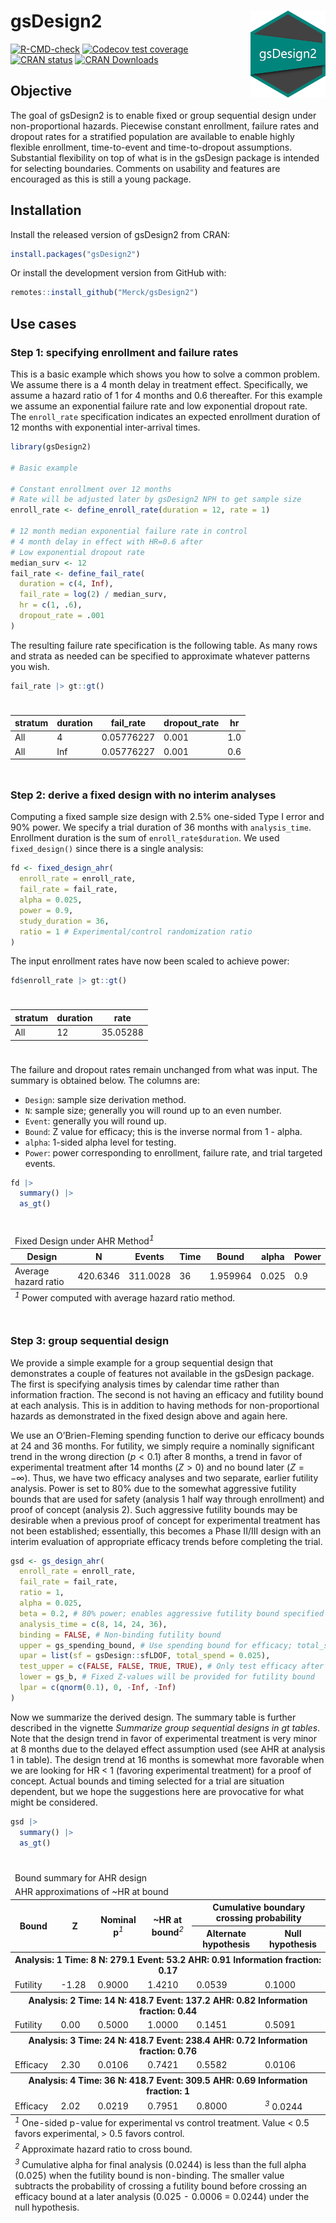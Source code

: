 
<!-- README.md is generated from README.Rmd. Please edit that file -->

# gsDesign2 <img src="man/figures/logo.png" align="right" width="120" />

<!-- badges: start -->

[![R-CMD-check](https://github.com/Merck/gsDesign2/actions/workflows/R-CMD-check.yaml/badge.svg)](https://github.com/Merck/gsDesign2/actions/workflows/R-CMD-check.yaml)
[![Codecov test
coverage](https://codecov.io/gh/Merck/gsDesign2/branch/main/graph/badge.svg)](https://app.codecov.io/gh/Merck/gsDesign2?branch=main)
[![CRAN
status](https://www.r-pkg.org/badges/version/gsDesign2)](https://CRAN.R-project.org/package=gsDesign2)
[![CRAN
Downloads](https://cranlogs.r-pkg.org/badges/gsDesign2)](https://cran.r-project.org/package=gsDesign2)
<!-- badges: end -->

## Objective

The goal of gsDesign2 is to enable fixed or group sequential design
under non-proportional hazards. Piecewise constant enrollment, failure
rates and dropout rates for a stratified population are available to
enable highly flexible enrollment, time-to-event and time-to-dropout
assumptions. Substantial flexibility on top of what is in the gsDesign
package is intended for selecting boundaries. Comments on usability and
features are encouraged as this is still a young package.

## Installation

Install the released version of gsDesign2 from CRAN:

``` r
install.packages("gsDesign2")
```

Or install the development version from GitHub with:

``` r
remotes::install_github("Merck/gsDesign2")
```

## Use cases

### Step 1: specifying enrollment and failure rates

This is a basic example which shows you how to solve a common problem.
We assume there is a 4 month delay in treatment effect. Specifically, we
assume a hazard ratio of 1 for 4 months and 0.6 thereafter. For this
example we assume an exponential failure rate and low exponential
dropout rate. The `enroll_rate` specification indicates an expected
enrollment duration of 12 months with exponential inter-arrival times.

``` r
library(gsDesign2)

# Basic example

# Constant enrollment over 12 months
# Rate will be adjusted later by gsDesign2 NPH to get sample size
enroll_rate <- define_enroll_rate(duration = 12, rate = 1)

# 12 month median exponential failure rate in control
# 4 month delay in effect with HR=0.6 after
# Low exponential dropout rate
median_surv <- 12
fail_rate <- define_fail_rate(
  duration = c(4, Inf),
  fail_rate = log(2) / median_surv,
  hr = c(1, .6),
  dropout_rate = .001
)
```

The resulting failure rate specification is the following table. As many
rows and strata as needed can be specified to approximate whatever
patterns you wish.

``` r
fail_rate |> gt::gt()
```

<div id="iohtwzwbzu" style="padding-left:0px;padding-right:0px;padding-top:10px;padding-bottom:10px;overflow-x:auto;overflow-y:auto;width:auto;height:auto;">
  
  <table class="gt_table" data-quarto-disable-processing="false" data-quarto-bootstrap="false">
  <thead>
    <tr class="gt_col_headings">
      <th class="gt_col_heading gt_columns_bottom_border gt_left" rowspan="1" colspan="1" scope="col" id="stratum">stratum</th>
      <th class="gt_col_heading gt_columns_bottom_border gt_right" rowspan="1" colspan="1" scope="col" id="duration">duration</th>
      <th class="gt_col_heading gt_columns_bottom_border gt_right" rowspan="1" colspan="1" scope="col" id="fail_rate">fail_rate</th>
      <th class="gt_col_heading gt_columns_bottom_border gt_right" rowspan="1" colspan="1" scope="col" id="dropout_rate">dropout_rate</th>
      <th class="gt_col_heading gt_columns_bottom_border gt_right" rowspan="1" colspan="1" scope="col" id="hr">hr</th>
    </tr>
  </thead>
  <tbody class="gt_table_body">
    <tr><td headers="stratum" class="gt_row gt_left">All</td>
<td headers="duration" class="gt_row gt_right">4</td>
<td headers="fail_rate" class="gt_row gt_right">0.05776227</td>
<td headers="dropout_rate" class="gt_row gt_right">0.001</td>
<td headers="hr" class="gt_row gt_right">1.0</td></tr>
    <tr><td headers="stratum" class="gt_row gt_left">All</td>
<td headers="duration" class="gt_row gt_right">Inf</td>
<td headers="fail_rate" class="gt_row gt_right">0.05776227</td>
<td headers="dropout_rate" class="gt_row gt_right">0.001</td>
<td headers="hr" class="gt_row gt_right">0.6</td></tr>
  </tbody>
  &#10;  
</table>
</div>

### Step 2: derive a fixed design with no interim analyses

Computing a fixed sample size design with 2.5% one-sided Type I error
and 90% power. We specify a trial duration of 36 months with
`analysis_time`. Enrollment duration is the sum of
`enroll_rate$duration`. We used `fixed_design()` since there is a single
analysis:

``` r
fd <- fixed_design_ahr(
  enroll_rate = enroll_rate,
  fail_rate = fail_rate,
  alpha = 0.025,
  power = 0.9,
  study_duration = 36,
  ratio = 1 # Experimental/control randomization ratio
)
```

The input enrollment rates have now been scaled to achieve power:

``` r
fd$enroll_rate |> gt::gt()
```

<div id="zlyydwofsx" style="padding-left:0px;padding-right:0px;padding-top:10px;padding-bottom:10px;overflow-x:auto;overflow-y:auto;width:auto;height:auto;">
  
  <table class="gt_table" data-quarto-disable-processing="false" data-quarto-bootstrap="false">
  <thead>
    <tr class="gt_col_headings">
      <th class="gt_col_heading gt_columns_bottom_border gt_left" rowspan="1" colspan="1" scope="col" id="stratum">stratum</th>
      <th class="gt_col_heading gt_columns_bottom_border gt_right" rowspan="1" colspan="1" scope="col" id="duration">duration</th>
      <th class="gt_col_heading gt_columns_bottom_border gt_right" rowspan="1" colspan="1" scope="col" id="rate">rate</th>
    </tr>
  </thead>
  <tbody class="gt_table_body">
    <tr><td headers="stratum" class="gt_row gt_left">All</td>
<td headers="duration" class="gt_row gt_right">12</td>
<td headers="rate" class="gt_row gt_right">35.05288</td></tr>
  </tbody>
  &#10;  
</table>
</div>

The failure and dropout rates remain unchanged from what was input. The
summary is obtained below. The columns are:

- `Design`: sample size derivation method.
- `N`: sample size; generally you will round up to an even number.
- `Event`: generally you will round up.
- `Bound`: Z value for efficacy; this is the inverse normal from 1 -
  alpha.
- `alpha`: 1-sided alpha level for testing.
- `Power`: power corresponding to enrollment, failure rate, and trial
  targeted events.

``` r
fd |>
  summary() |>
  as_gt()
```

<div id="sujaevgdsp" style="padding-left:0px;padding-right:0px;padding-top:10px;padding-bottom:10px;overflow-x:auto;overflow-y:auto;width:auto;height:auto;">
  
  <table class="gt_table" data-quarto-disable-processing="false" data-quarto-bootstrap="false">
  <thead>
    <tr class="gt_heading">
      <td colspan="7" class="gt_heading gt_title gt_font_normal gt_bottom_border" style>Fixed Design under AHR Method<span class="gt_footnote_marks" style="white-space:nowrap;font-style:italic;font-weight:normal;"><sup>1</sup></span></td>
    </tr>
    &#10;    <tr class="gt_col_headings">
      <th class="gt_col_heading gt_columns_bottom_border gt_left" rowspan="1" colspan="1" scope="col" id="Design">Design</th>
      <th class="gt_col_heading gt_columns_bottom_border gt_right" rowspan="1" colspan="1" scope="col" id="N">N</th>
      <th class="gt_col_heading gt_columns_bottom_border gt_right" rowspan="1" colspan="1" scope="col" id="Events">Events</th>
      <th class="gt_col_heading gt_columns_bottom_border gt_right" rowspan="1" colspan="1" scope="col" id="Time">Time</th>
      <th class="gt_col_heading gt_columns_bottom_border gt_right" rowspan="1" colspan="1" scope="col" id="Bound">Bound</th>
      <th class="gt_col_heading gt_columns_bottom_border gt_right" rowspan="1" colspan="1" scope="col" id="alpha">alpha</th>
      <th class="gt_col_heading gt_columns_bottom_border gt_right" rowspan="1" colspan="1" scope="col" id="Power">Power</th>
    </tr>
  </thead>
  <tbody class="gt_table_body">
    <tr><td headers="Design" class="gt_row gt_left">Average hazard ratio</td>
<td headers="N" class="gt_row gt_right">420.6346</td>
<td headers="Events" class="gt_row gt_right">311.0028</td>
<td headers="Time" class="gt_row gt_right">36</td>
<td headers="Bound" class="gt_row gt_right">1.959964</td>
<td headers="alpha" class="gt_row gt_right">0.025</td>
<td headers="Power" class="gt_row gt_right">0.9</td></tr>
  </tbody>
  &#10;  <tfoot class="gt_footnotes">
    <tr>
      <td class="gt_footnote" colspan="7"><span class="gt_footnote_marks" style="white-space:nowrap;font-style:italic;font-weight:normal;"><sup>1</sup></span> Power computed with average hazard ratio method.</td>
    </tr>
  </tfoot>
</table>
</div>

### Step 3: group sequential design

We provide a simple example for a group sequential design that
demonstrates a couple of features not available in the gsDesign package.
The first is specifying analysis times by calendar time rather than
information fraction. The second is not having an efficacy and futility
bound at each analysis. This is in addition to having methods for
non-proportional hazards as demonstrated in the fixed design above and
again here.

We use an O’Brien-Fleming spending function to derive our efficacy
bounds at 24 and 36 months. For futility, we simply require a nominally
significant trend in the wrong direction ($p < 0.1$) after 8 months, a
trend in favor of experimental treatment after 14 months ($Z > 0$) and
no bound later ($Z = -\infty$). Thus, we have two efficacy analyses and
two separate, earlier futility analysis. Power is set to 80% due to the
somewhat aggressive futility bounds that are used for safety (analysis 1
half way through enrollment) and proof of concept (analysis 2). Such
aggressive futility bounds may be desirable when a previous proof of
concept for experimental treatment has not been established;
essentially, this becomes a Phase II/III design with an interim
evaluation of appropriate efficacy trends before completing the trial.

``` r
gsd <- gs_design_ahr(
  enroll_rate = enroll_rate,
  fail_rate = fail_rate,
  ratio = 1,
  alpha = 0.025,
  beta = 0.2, # 80% power; enables aggressive futility bound specified
  analysis_time = c(8, 14, 24, 36),
  binding = FALSE, # Non-binding futility bound
  upper = gs_spending_bound, # Use spending bound for efficacy; total_spend is normally alpha
  upar = list(sf = gsDesign::sfLDOF, total_spend = 0.025),
  test_upper = c(FALSE, FALSE, TRUE, TRUE), # Only test efficacy after 1st analysis
  lower = gs_b, # Fixed Z-values will be provided for futility bound
  lpar = c(qnorm(0.1), 0, -Inf, -Inf)
)
```

Now we summarize the derived design. The summary table is further
described in the vignette *Summarize group sequential designs in gt
tables*. Note that the design trend in favor of experimental treatment
is very minor at 8 months due to the delayed effect assumption used (see
AHR at analysis 1 in table). The design trend at 16 months is somewhat
more favorable when we are looking for HR \< 1 (favoring experimental
treatment) for a proof of concept. Actual bounds and timing selected for
a trial are situation dependent, but we hope the suggestions here are
provocative for what might be considered.

``` r
gsd |>
  summary() |>
  as_gt()
```

<div id="imumolcnny" style="padding-left:0px;padding-right:0px;padding-top:10px;padding-bottom:10px;overflow-x:auto;overflow-y:auto;width:auto;height:auto;">
  
  <table class="gt_table" data-quarto-disable-processing="false" data-quarto-bootstrap="false">
  <thead>
    <tr class="gt_heading">
      <td colspan="6" class="gt_heading gt_title gt_font_normal" style>Bound summary for AHR design</td>
    </tr>
    <tr class="gt_heading">
      <td colspan="6" class="gt_heading gt_subtitle gt_font_normal gt_bottom_border" style>AHR approximations of ~HR at bound</td>
    </tr>
    <tr class="gt_col_headings gt_spanner_row">
      <th class="gt_col_heading gt_columns_bottom_border gt_left" rowspan="2" colspan="1" scope="col" id="Bound">Bound</th>
      <th class="gt_col_heading gt_columns_bottom_border gt_right" rowspan="2" colspan="1" scope="col" id="Z">Z</th>
      <th class="gt_col_heading gt_columns_bottom_border gt_right" rowspan="2" colspan="1" scope="col" id="Nominal p&lt;span class=&quot;gt_footnote_marks&quot; style=&quot;white-space:nowrap;font-style:italic;font-weight:normal;&quot;&gt;&lt;sup&gt;1&lt;/sup&gt;&lt;/span&gt;">Nominal p<span class="gt_footnote_marks" style="white-space:nowrap;font-style:italic;font-weight:normal;"><sup>1</sup></span></th>
      <th class="gt_col_heading gt_columns_bottom_border gt_right" rowspan="2" colspan="1" scope="col" id="~HR at bound&lt;span class=&quot;gt_footnote_marks&quot; style=&quot;white-space:nowrap;font-style:italic;font-weight:normal;&quot;&gt;&lt;sup&gt;2&lt;/sup&gt;&lt;/span&gt;">~HR at bound<span class="gt_footnote_marks" style="white-space:nowrap;font-style:italic;font-weight:normal;"><sup>2</sup></span></th>
      <th class="gt_center gt_columns_top_border gt_column_spanner_outer" rowspan="1" colspan="2" scope="colgroup" id="Cumulative boundary crossing probability">
        <span class="gt_column_spanner">Cumulative boundary crossing probability</span>
      </th>
    </tr>
    <tr class="gt_col_headings">
      <th class="gt_col_heading gt_columns_bottom_border gt_right" rowspan="1" colspan="1" scope="col" id="Alternate hypothesis">Alternate hypothesis</th>
      <th class="gt_col_heading gt_columns_bottom_border gt_right" rowspan="1" colspan="1" scope="col" id="Null hypothesis">Null hypothesis</th>
    </tr>
  </thead>
  <tbody class="gt_table_body">
    <tr class="gt_group_heading_row">
      <th colspan="6" class="gt_group_heading" scope="colgroup" id="Analysis: 1 Time: 8 N: 279.1 Event: 53.2 AHR: 0.91 Information fraction: 0.17">Analysis: 1 Time: 8 N: 279.1 Event: 53.2 AHR: 0.91 Information fraction: 0.17</th>
    </tr>
    <tr class="gt_row_group_first"><td headers="Analysis: 1 Time: 8 N: 279.1 Event: 53.2 AHR: 0.91 Information fraction: 0.17  Bound" class="gt_row gt_left">Futility</td>
<td headers="Analysis: 1 Time: 8 N: 279.1 Event: 53.2 AHR: 0.91 Information fraction: 0.17  Z" class="gt_row gt_right">-1.28</td>
<td headers="Analysis: 1 Time: 8 N: 279.1 Event: 53.2 AHR: 0.91 Information fraction: 0.17  Nominal p" class="gt_row gt_right">0.9000</td>
<td headers="Analysis: 1 Time: 8 N: 279.1 Event: 53.2 AHR: 0.91 Information fraction: 0.17  ~HR at bound" class="gt_row gt_right">1.4210</td>
<td headers="Analysis: 1 Time: 8 N: 279.1 Event: 53.2 AHR: 0.91 Information fraction: 0.17  Alternate hypothesis" class="gt_row gt_right">0.0539</td>
<td headers="Analysis: 1 Time: 8 N: 279.1 Event: 53.2 AHR: 0.91 Information fraction: 0.17  Null hypothesis" class="gt_row gt_right">0.1000</td></tr>
    <tr class="gt_group_heading_row">
      <th colspan="6" class="gt_group_heading" scope="colgroup" id="Analysis: 2 Time: 14 N: 418.7 Event: 137.2 AHR: 0.82 Information fraction: 0.44">Analysis: 2 Time: 14 N: 418.7 Event: 137.2 AHR: 0.82 Information fraction: 0.44</th>
    </tr>
    <tr class="gt_row_group_first"><td headers="Analysis: 2 Time: 14 N: 418.7 Event: 137.2 AHR: 0.82 Information fraction: 0.44  Bound" class="gt_row gt_left">Futility</td>
<td headers="Analysis: 2 Time: 14 N: 418.7 Event: 137.2 AHR: 0.82 Information fraction: 0.44  Z" class="gt_row gt_right">0.00</td>
<td headers="Analysis: 2 Time: 14 N: 418.7 Event: 137.2 AHR: 0.82 Information fraction: 0.44  Nominal p" class="gt_row gt_right">0.5000</td>
<td headers="Analysis: 2 Time: 14 N: 418.7 Event: 137.2 AHR: 0.82 Information fraction: 0.44  ~HR at bound" class="gt_row gt_right">1.0000</td>
<td headers="Analysis: 2 Time: 14 N: 418.7 Event: 137.2 AHR: 0.82 Information fraction: 0.44  Alternate hypothesis" class="gt_row gt_right">0.1451</td>
<td headers="Analysis: 2 Time: 14 N: 418.7 Event: 137.2 AHR: 0.82 Information fraction: 0.44  Null hypothesis" class="gt_row gt_right">0.5091</td></tr>
    <tr class="gt_group_heading_row">
      <th colspan="6" class="gt_group_heading" scope="colgroup" id="Analysis: 3 Time: 24 N: 418.7 Event: 238.4 AHR: 0.72 Information fraction: 0.76">Analysis: 3 Time: 24 N: 418.7 Event: 238.4 AHR: 0.72 Information fraction: 0.76</th>
    </tr>
    <tr class="gt_row_group_first"><td headers="Analysis: 3 Time: 24 N: 418.7 Event: 238.4 AHR: 0.72 Information fraction: 0.76  Bound" class="gt_row gt_left">Efficacy</td>
<td headers="Analysis: 3 Time: 24 N: 418.7 Event: 238.4 AHR: 0.72 Information fraction: 0.76  Z" class="gt_row gt_right">2.30</td>
<td headers="Analysis: 3 Time: 24 N: 418.7 Event: 238.4 AHR: 0.72 Information fraction: 0.76  Nominal p" class="gt_row gt_right">0.0106</td>
<td headers="Analysis: 3 Time: 24 N: 418.7 Event: 238.4 AHR: 0.72 Information fraction: 0.76  ~HR at bound" class="gt_row gt_right">0.7421</td>
<td headers="Analysis: 3 Time: 24 N: 418.7 Event: 238.4 AHR: 0.72 Information fraction: 0.76  Alternate hypothesis" class="gt_row gt_right">0.5582</td>
<td headers="Analysis: 3 Time: 24 N: 418.7 Event: 238.4 AHR: 0.72 Information fraction: 0.76  Null hypothesis" class="gt_row gt_right">0.0106</td></tr>
    <tr class="gt_group_heading_row">
      <th colspan="6" class="gt_group_heading" scope="colgroup" id="Analysis: 4 Time: 36 N: 418.7 Event: 309.5 AHR: 0.69 Information fraction: 1">Analysis: 4 Time: 36 N: 418.7 Event: 309.5 AHR: 0.69 Information fraction: 1</th>
    </tr>
    <tr class="gt_row_group_first"><td headers="Analysis: 4 Time: 36 N: 418.7 Event: 309.5 AHR: 0.69 Information fraction: 1  Bound" class="gt_row gt_left">Efficacy</td>
<td headers="Analysis: 4 Time: 36 N: 418.7 Event: 309.5 AHR: 0.69 Information fraction: 1  Z" class="gt_row gt_right">2.02</td>
<td headers="Analysis: 4 Time: 36 N: 418.7 Event: 309.5 AHR: 0.69 Information fraction: 1  Nominal p" class="gt_row gt_right">0.0219</td>
<td headers="Analysis: 4 Time: 36 N: 418.7 Event: 309.5 AHR: 0.69 Information fraction: 1  ~HR at bound" class="gt_row gt_right">0.7951</td>
<td headers="Analysis: 4 Time: 36 N: 418.7 Event: 309.5 AHR: 0.69 Information fraction: 1  Alternate hypothesis" class="gt_row gt_right">0.8000</td>
<td headers="Analysis: 4 Time: 36 N: 418.7 Event: 309.5 AHR: 0.69 Information fraction: 1  Null hypothesis" class="gt_row gt_right"><span class="gt_footnote_marks" style="white-space:nowrap;font-style:italic;font-weight:normal;"><sup>3</sup></span> 0.0244</td></tr>
  </tbody>
  &#10;  <tfoot class="gt_footnotes">
    <tr>
      <td class="gt_footnote" colspan="6"><span class="gt_footnote_marks" style="white-space:nowrap;font-style:italic;font-weight:normal;"><sup>1</sup></span> One-sided p-value for experimental vs control treatment.
          Value &lt; 0.5 favors experimental, &gt; 0.5 favors control.</td>
    </tr>
    <tr>
      <td class="gt_footnote" colspan="6"><span class="gt_footnote_marks" style="white-space:nowrap;font-style:italic;font-weight:normal;"><sup>2</sup></span> Approximate hazard ratio to cross bound.</td>
    </tr>
    <tr>
      <td class="gt_footnote" colspan="6"><span class="gt_footnote_marks" style="white-space:nowrap;font-style:italic;font-weight:normal;"><sup>3</sup></span> Cumulative alpha for final analysis (0.0244) is less than the full alpha (0.025) when the futility bound is non-binding. The smaller value subtracts the probability of crossing a futility bound before crossing an efficacy bound at a later analysis (0.025 - 0.0006 = 0.0244) under the null hypothesis.</td>
    </tr>
  </tfoot>
</table>
</div>

